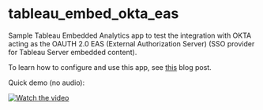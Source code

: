 # tableau_embed_okta_eas

Sample Tableau Embedded Analytics app to test the integration with OKTA acting as the OAUTH 2.0 EAS (External Authorization Server) (SSO provider for Tableau Server embedded content).

To learn how to configure and use this app, see [this] blog post.

[this]: https://medium.com/@alexeskinasy/configuring-okta-as-an-external-authorization-server-to-enable-sso-for-tableau-embedded-analytics-9be078ebd1fa

Quick demo (no audio): 

[![Watch the video](https://img.youtube.com/vi/yS8ESuEHTQk/maxresdefault.jpg)](https://youtu.be/yS8ESuEHTQk)


